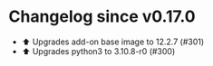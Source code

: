 # Changelog since v0.17.0
- ⬆️ Upgrades add-on base image to 12.2.7 (#301) 
- ⬆️ Upgrades python3 to 3.10.8-r0 (#300) 
